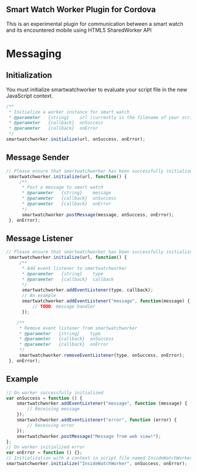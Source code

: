 Smart Watch Worker Plugin for Cordova
---
This is an experimental plugin for communication between a smart watch and its encountered mobile using HTML5 SharedWorker API

# Messaging

## Initialization

You must initialize smartwatchworker to evaluate your script file in the new JavaScript context.

``` javascript
/**
 * Initialize a worker instance for smart watch
 * @parameter   {string}    url (currently is the filename of your script, without a suffix)
 * @parameter   {callback}  onSuccess
 * @parameter   {callback}  onError
 */
smartwatchworker.initialize(url, onSuccess, onError);
```

## Message Sender

``` javascript
// Please ensure that smartwatchworker has been successfully initialized
 smartwatchworker.initialize(url, function() {
     /**
      * Post a message to smart watch
      * @parameter   {string}    message
      * @parameter   {callback}  onSuccess
      * @parameter   {callback}  onError
      */
      smartwatchworker.postMessage(message, onSuccess, onError);
 }, onError);
```

## Message Listener

``` javascript
// Please ensure that smartwatchworker has been successfully initialized
 smartwatchworker.initialize(url, function() {
     /**
      * Add event listener to smartwatchworker
      * @parameter   {string}    type
      * @parameter   {callback}  callback
      */
      smartwatchworker.addEventListener(type, callback);
      // An example
      smartwatchworker.addEventListener("message", function(message) {
          // TODO: message handler
      });

    /**
     * Remove event listener from smartwatchworker
     * @parameter   {string}    type
     * @parameter   {callback}  onSuccess
     * @parameter   {callback}  onError
     */
     smartwatchworker.removeEventListener(type, onSuccess, onError);
 }, onError);
```

## Example

``` javascript
// On worker successfully initialized
var onSuccess = function () {
    smartwatchworker.addEventListener("message", function (message) {
        // Receiving message
    });
    smartwatchworker.addEventListener("error", function (error) {
        // Receiving error
    });
    smartwatchworker.postMessage("Message from web view!");
};
// On worker initialized error
var onError = function () {};
// Initialization with a context in script file named InsideWatchWorker.js
smartwatchworker.initialize("InsideWatchWorker", onSuccess, onError);
```